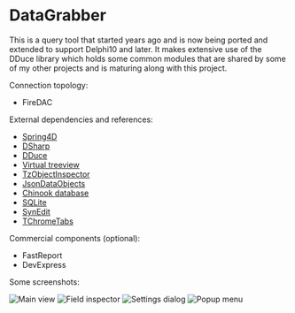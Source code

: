 # DataGrabber
This is a query tool that started years ago and is now being ported and extended to support Delphi10 and later. It makes extensive use of the DDuce library which holds some common modules that are shared by some of my other projects and is maturing along with this project.

Connection topology:
- FireDAC

External dependencies and references:
* [Spring4D](http://bitbucket.org/sglienke/spring4d)
* [DSharp](http://bitbucket.org/sglienke/dsharp)
* [DDuce](http://github.com/beNative/dduce)
* [Virtual treeview](http://github.com/Virtual-TreeView/Virtual-TreeView)
* [TzObjectInspector](http://github.com/MahdiSafsafi/zcontrols)
* [JsonDataObjects](http://github.com/ahausladen/JsonDataObjects)
* [Chinook database](http://github.com/lerocha/chinook-database)
* [SQLite](https://www.sqlite.org/)
* [SynEdit](http://github.com/SynEdit)
* [TChromeTabs](http://github.com/norgepaul/TChromeTabs)

Commercial components (optional):
- FastReport
- DevExpress

Some screenshots:

![Main view](https://github.com/beNative/DataGrabber/blob/master/Wiki/DataGrabber%2018-11-2017%2020-11-05.png)
![Field inspector](https://github.com/beNative/DataGrabber/blob/master/Wiki/DataGrabber%20-%20FieldInspector%2018-11-2017%2020-23-13.png)
![Settings dialog](https://github.com/beNative/DataGrabber/blob/master/Wiki/DataGrabber%20-%20Settings%2018-11-2017%2020-22-30.png)
![Popup menu](https://github.com/beNative/DataGrabber/blob/master/Wiki/DataGrabber%20-%20PopupMenu18-11-2017%2020-24-30.png)
